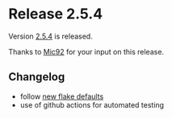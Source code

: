 # Release 2.5.4

Version [2.5.4](https://github.com/terranix/terranix/releases/tag/2.5.4)
is released.

Thanks to
[Mic92](https://github.com/Mic92)
for your input on this release.

## Changelog

- follow [new flake defaults](https://nixos.org/manual/nix/stable/release-notes/rl-2.7.html)
- use of github actions for automated testing
